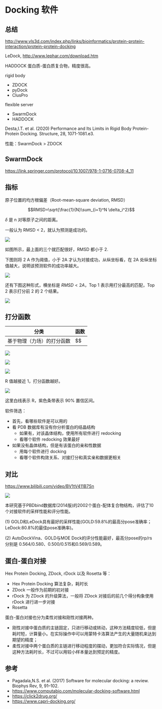 # Docking 软件

## 总结

http://www.vls3d.com/index.php/links/bioinformatics/protein-protein-interaction/protein-protein-docking

LeDock, http://www.lephar.com/download.htm

HADDOCK 蛋白质-蛋白质复合物，精度很高。

rigid body 

- ZDOCK
- pyDock
- ClusPro

flexible server

- SwarmDock
- HADDOCK

Desta,I.T. et al. (2020) Performance and Its Limits in Rigid Body Protein-Protein Docking. Structure, 28, 1071-1081.e3.

性能：SwarmDock > ZDOCK

## SwarmDock

https://link.springer.com/protocol/10.1007/978-1-0716-0708-4_11

## 指标

原子位置的均方根偏差（Root-mean-square deviation, RMSD）

$$RMSD=\sqrt{\frac{1}{N}\sum_{i=1}^N \delta_i^2}$$

$\delta$ 是 n 对等原子之间的距离。

一般认为 RMSD < 2，就认为预测是成功的。

![](images/2022-01-26-10-12-40.png)

如图所示，最上面的三个就匹配很好，RMSD 都小于 2.

下图则将 2 A 作为阈值，小于 2A 才认为对接成功，从纵坐标看，在 2A 处纵坐标值越大，说明该预测软件的成功率越大。

![](images/2022-01-26-10-13-47.png)

还有下图这种形式，横坐标是 $RMSD < 2A$，Top 1 表示用打分最高的匹配，Top 2 表示打分前 2 的 2 个结果。

![](images/2022-01-26-10-20-03.png)

## 打分函数

|分类|函数|
|---|---|
|基于物理（力场）的打分函数|$$

![](images/2022-01-26-10-26-39.png)

![](images/2022-01-26-10-28-20.png)

![](images/2022-01-26-10-40-34.png)

R 值越接近 1，打分函数越好。

![](images/2022-01-26-10-41-22.png)

这里白线表示 R，紫色条带表示 90% 置信区间。

软件筛选：

- 首先，看哪些软件是可以用的
- 看 PDB 数据库有没有你分析蛋白的结晶结构
  - 如果有，对该晶体结构，使用所有软件进行 redocking
  - 看哪个软件 redocking 效果最好
- 如果没有晶体结构，但是有该蛋白的亲和性数据
  - 用每个软件进行 docking
  - 看哪个软件构效关系、对接打分和真实亲和数据更相关

## 对比


https://www.bilibili.com/video/BV1tV411B7Sn

![](images/2022-01-25-19-14-24.png)


本研究基于PBDbind数据库(2014版)的2002个蛋白-配体复合物结构，评估了10个对接软件的采样性能和评分性能。

(1)  GOLD和LeDock具有最好的采样性能(GOLD:59.8%的最高分pose准确率；LeDock:80.8%的最佳pose准确率)。

(2)  AutoDockVina、GOLD与MOE Dock的评分性能最好，最高分pose的rp/rs 分别是 0.564/0.580、0.500/0.515和0.569/0.589。

## 蛋白-蛋白对接

Hex Protein Docking, ZDock, rDock 以及 Rosetta 等：

- Hex Protein Docking 算法复杂，耗时长
- ZDock 一般作为前期的初对接
- rDock 为 ZDock 的升级算法，一般将 ZDock 对接后的前几个得分构象使用 rDock 进行进一步对接
- Rosetta

蛋白-蛋白对接也分为柔性对接和刚性对接两种。

- 刚性对接中蛋白质的主链固定，只进行移动或转动，这种方法精度较低，但是耗时短，计算量小。在实际操作中可以用蒙特卡洛算法产生的大量随机来达到期望的精度；
- 柔性对接中两个蛋白质的主链进行移动程度的摆动，更加符合实际情况，但是这种方法耗时长，不过可以用较小样本量达到预定的精度。

## 参考

- Pagadala,N.S. et al. (2017) Software for molecular docking: a review. Biophys Rev, 9, 91–102.
- https://www.computabio.com/molecular-docking-software.html
- https://click2drug.org/
- https://www.capri-docking.org/
